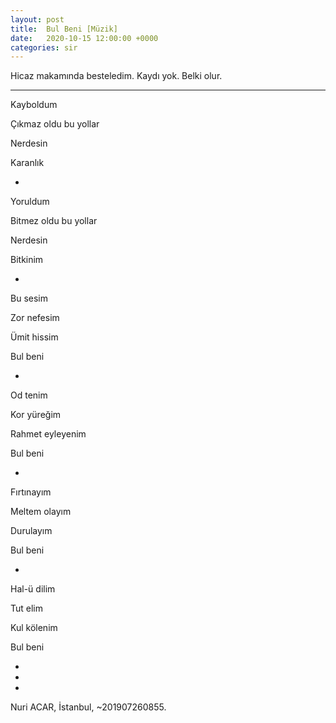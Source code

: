 ```yaml
---
layout: post
title:  Bul Beni [Müzik]
date:   2020-10-15 12:00:00 +0000
categories: sir
---
```


Hicaz makamında besteledim. Kaydı yok. Belki olur.

---

Kayboldum

Çıkmaz oldu bu yollar

Nerdesin

Karanlık

+

Yoruldum

Bitmez oldu bu yollar

Nerdesin

Bitkinim

+

Bu sesim

Zor nefesim

Ümit hissim

Bul beni

+

Od tenim

Kor yüreğim

Rahmet eyleyenim

Bul beni

+

Fırtınayım

Meltem olayım

Durulayım

Bul beni

+

Hal-ü dilim

Tut elim

Kul kölenim

Bul beni

+
+
+

Nuri ACAR, İstanbul, ~201907260855.
